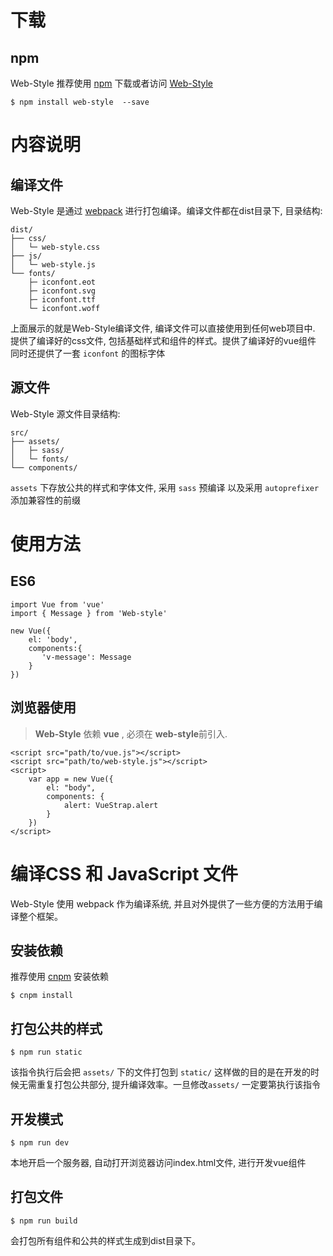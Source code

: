 # 下载

## npm
Web-Style 推荐使用 [npm][1] 下载或者访问 [Web-Style][2]

```
$ npm install web-style  --save
```

# 内容说明


## 编译文件
Web-Style 是通过 [webpack][3] 进行打包编译。编译文件都在dist目录下, 目录结构:

```
dist/
├── css/
│   └─ web-style.css
├── js/
│   └─ web-style.js
└── fonts/
    ├─ iconfont.eot
    ├─ iconfont.svg
    ├─ iconfont.ttf
    └─ iconfont.woff
```
上面展示的就是Web-Style编译文件, 编译文件可以直接使用到任何web项目中. 提供了编译好的css文件, 包括基础样式和组件的样式。提供了编译好的vue组件 同时还提供了一套 `iconfont` 的图标字体

## 源文件
Web-Style 源文件目录结构:
```
src/
├── assets/
│   ├─ sass/
│   └─ fonts/
└── components/
```
`assets` 下存放公共的样式和字体文件, 采用 `sass` 预编译 以及采用 `autoprefixer` 添加兼容性的前缀

# 使用方法
## ES6
```
import Vue from 'vue'
import { Message } from 'Web-style'

new Vue({
    el: 'body',
    components:{
       'v-message': Message
    }
})
```
## 浏览器使用

> **Web-Style** 依赖 **vue** , 必须在 **web-style**前引入.




```
<script src="path/to/vue.js"></script>
<script src="path/to/web-style.js"></script>
<script>
    var app = new Vue({
        el: "body",
        components: {
            alert: VueStrap.alert
        }
    })
</script>
```

# 编译CSS 和 JavaScript 文件
Web-Style 使用 webpack 作为编译系统, 并且对外提供了一些方便的方法用于编译整个框架。
## 安装依赖
推荐使用 [cnpm][4] 安装依赖
```
$ cnpm install
```
## 打包公共的样式
```
$ npm run static
```
该指令执行后会把 `assets/` 下的文件打包到 `static/` 这样做的目的是在开发的时候无需重复打包公共部分, 提升编译效率。一旦修改`assets/` 一定要第执行该指令
## 开发模式
```
$ npm run dev
```
本地开启一个服务器, 自动打开浏览器访问index.html文件, 进行开发vue组件

## 打包文件
```
$ npm run build
```
会打包所有组件和公共的样式生成到dist目录下。


  [1]: https://www.npmjs.com/
  [2]: https://github.com/cycgit/web-style/
  [3]: http://webpack.github.io/
  [4]: https://npm.taobao.org/
